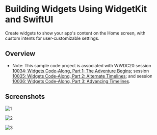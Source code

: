 # Building Widgets Using WidgetKit and SwiftUI

Create widgets to show your app's content on the Home screen, with custom intents for user-customizable settings.

## Overview

- Note: This sample code project is associated with WWDC20 session [10034: Widgets Code-Along, Part 1: The Adventure Begins](https://developer.apple.com/wwdc20/10034/); session [10035: Widgets Code-Along, Part 2: Alternate Timelines](https://developer.apple.com/wwdc20/10035/); and session [10036: Widgets Code-Along, Part 3: Advancing Timelines](https://developer.apple.com/wwdc20/10036/).

## Screenshots

![1](https://github.com/zhuanghongji/AppleSampleCode/assets/11421799/cb58eb42-0fa6-42e4-95aa-96ed9fa549a5)

![2](https://github.com/zhuanghongji/AppleSampleCode/assets/11421799/36f2f025-ce5b-4212-97e1-611ad2461a0f)

![3](https://github.com/zhuanghongji/AppleSampleCode/assets/11421799/b3690e50-1e49-4ffe-aace-6f87bf8fc9cd)